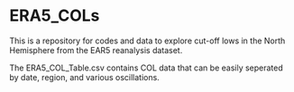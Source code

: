 # ERA5_COLs
This is a repository for codes and data to explore cut-off lows in the North Hemisphere from the EAR5 reanalysis dataset.

The ERA5_COL_Table.csv contains COL data that can be easily seperated by date, region, and various oscillations.
